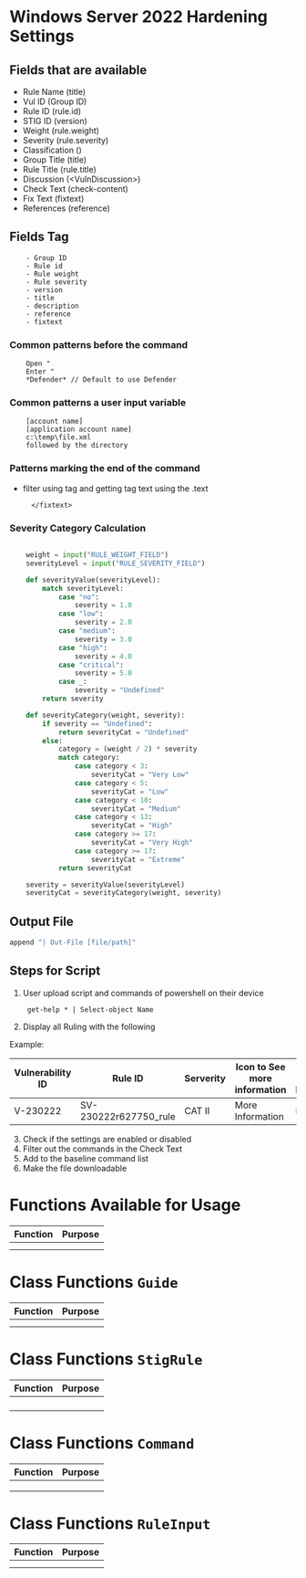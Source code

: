 # Windows Server 2022 Hardening Settings

## Fields that are available

- Rule Name (title)
- Vul ID (Group ID)
- Rule ID (rule.id)
- STIG ID (version)
- Weight (rule.weight)
- Severity (rule.severity)
- Classification ()
- Group Title (title)
- Rule Title (rule.title)
- Discussion (&lt;VulnDiscussion&gt;)
- Check Text (check-content)
- Fix Text (fixtext)
- References (reference)

## Fields Tag

        - Group ID
        - Rule id
        - Rule weight
        - Rule severity
        - version
        - title
        - description
        - reference
        - fixtext


### Common patterns before the command

        Open "
        Enter "
        *Defender* // Default to use Defender



### Common patterns a user input variable

        [account name]
        [application account name]
        c:\temp\file.xml
        followed by the directory

### Patterns marking the end of the command

- filter using tag and getting tag text using the .text

        </fixtext>

### Severity Category Calculation

```py

    weight = input("RULE_WEIGHT_FIELD")
    severityLevel = input("RULE_SEVERITY_FIELD")

    def severityValue(severityLevel):
        match severityLevel:
            case "no":
                severity = 1.0
            case "low":
                severity = 2.0
            case "medium":
                severity = 3.0
            case "high":
                severity = 4.0
            case "critical":
                severity = 5.0
            case _:
                severity = "Undefined"
        return severity

    def severityCategory(weight, severity):
        if severity == "Undefined":
            return severityCat = "Undefined"
        else: 
            category = (weight / 2) * severity
            match category:
                case category < 3:
                    severityCat = "Very Low"
                case category < 5:
                    severityCat = "Low"
                case category < 10:
                    severityCat = "Medium"
                case category < 13:
                    severityCat = "High"
                case category >= 17:
                    severityCat = "Very High"
                case category >= 17:
                    severityCat = "Extreme"
            return severityCat

    severity = severityValue(severityLevel)
    severityCat = severityCategory(weight, severity)

```

## Output File

```ps1
append "| Out-File [file/path]"
```

## Steps for Script

1. User upload script and commands of powershell on their device
   
        get-help * | Select-object Name

2. Display all Ruling with the following

Example: 

|Vulnerability ID|Rule ID|Serverity|Icon to See more information|Enable / Disable|
|--|--|--|--|--|
|V-230222|SV-230222r627750_rule|CAT II|More Information|Enable|

3. Check if the settings are enabled or disabled
4. Filter out the commands in the Check Text
5. Add to the baseline command list
6. Make the file downloadable

# Functions Available for Usage
|Function|Purpose|
|---|---|
|||
|||

# Class Functions `Guide`
|Function|Purpose|
|---|---|
|||
|||

# Class Functions `StigRule`
|Function|Purpose|
|---|---|
|||
|||
|||
|||

# Class Functions `Command`
|Function|Purpose|
|---|---|
|||
|||
|||

# Class Functions `RuleInput`
|Function|Purpose|
|---|---|
|||
|||
